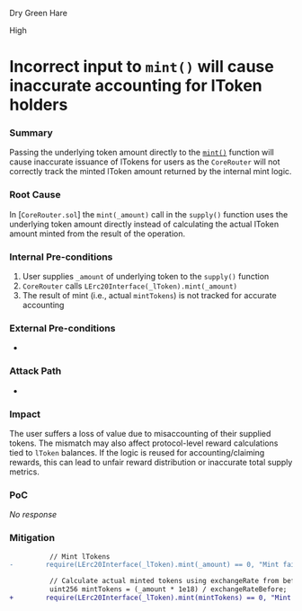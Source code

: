 Dry Green Hare

High

# Incorrect input to `mint()` will cause inaccurate accounting for lToken holders

### Summary

Passing the underlying token amount directly to the [`mint()`](https://github.com/sherlock-audit/2025-05-lend-audit-contest/blob/main/Lend-V2/src/LayerZero/CoreRouter.sol#L77) function will cause inaccurate issuance of lTokens for users as the `CoreRouter` will not correctly track the minted lToken amount returned by the internal mint logic.


### Root Cause

In [`CoreRouter.sol`] the `mint(_amount)` call in the `supply()` function uses the underlying token amount directly instead of calculating the actual lToken amount minted from the result of the operation.


### Internal Pre-conditions

1. User supplies `_amount` of underlying token to the `supply()` function
2. `CoreRouter` calls `LErc20Interface(_lToken).mint(_amount)`
3. The result of mint (i.e., actual `mintTokens`) is not tracked for accurate accounting


### External Pre-conditions

*

### Attack Path

*

### Impact

The user suffers a loss of value due to misaccounting of their supplied tokens. The mismatch may also affect protocol-level reward calculations tied to `lToken` balances. If the logic is reused for accounting/claiming rewards, this can lead to unfair reward distribution or inaccurate total supply metrics.

### PoC

_No response_

### Mitigation

```diff
          // Mint lTokens
-        require(LErc20Interface(_lToken).mint(_amount) == 0, "Mint failed");

          // Calculate actual minted tokens using exchangeRate from before mint
          uint256 mintTokens = (_amount * 1e18) / exchangeRateBefore;
+        require(LErc20Interface(_lToken).mint(mintTokens) == 0, "Mint failed");
```